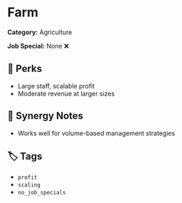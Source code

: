 # Farm

**Category:** Agriculture

**Job Special:** None ❌

## 🌟 Perks
- Large staff, scalable profit
- Moderate revenue at larger sizes

## 🔗 Synergy Notes
- Works well for volume-based management strategies

## 🏷 Tags
- `profit`
- `scaling`
- `no_job_specials`
